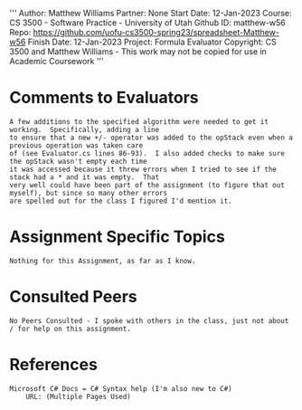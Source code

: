 ﻿'''
Author:			Matthew Williams
Partner:		None
Start Date:		12-Jan-2023
Course:			CS 3500 - Software Practice - University of Utah
Github ID:		matthew-w56
Repo:			https://github.com/uofu-cs3500-spring23/spreadsheet-Matthew-w56
Finish Date:	12-Jan-2023
Project:		Formula Evaluator
Copyright:		CS 3500 and Matthew Williams - This work may not be copied for use in Academic Coursework
'''

# Comments to Evaluators

	A few additions to the specified algorithm were needed to get it working.  Specifically, adding a line
	to ensure that a new +/- operator was added to the opStack even when a previous operation was taken care
	of (see Evaluator.cs lines 86-93).  I also added checks to make sure the opStack wasn't empty each time
	it was accessed because it threw errors when I tried to see if the stack had a * and it was empty.  That
	very well could have been part of the assignment (to figure that out myself), but since so many other errors
	are spelled out for the class I figured I'd mention it.


# Assignment Specific Topics
	
	Nothing for this Assignment, as far as I know.

# Consulted Peers
	
	No Peers Consulted - I spoke with others in the class, just not about / for help on this assignment.

# References

	Microsoft C# Docs = C# Syntax help (I'm also new to C#)
		URL: (Multiple Pages Used)